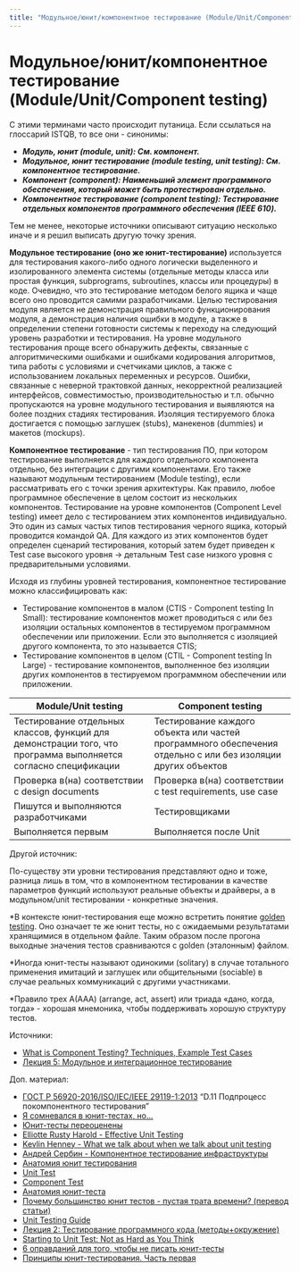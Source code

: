 ```yaml
---
title: "Модульное/юнит/компонентное тестирование (Module/Unit/Component testing)"
---
```


# Модульное/юнит/компонентное тестирование (Module/Unit/Component testing)

С этими терминами часто происходит путаница. Если ссылаться на глоссарий ISTQB, то все они - синонимы:

* _**Модуль, юнит (module, unit): См. компонент.**_
* _**Модульное, юнит тестирование (module testing, unit testing): См. компонентное тестирование.**_
* _**Компонент (component): Наименьший элемент программного обеспечения, который может быть протестирован отдельно.**_
* _**Компонентное тестирование (component testing): Тестирование отдельных компонентов программного обеспечения (IEEE 610).**_

Тем не менее, некоторые источники описывают ситуацию несколько иначе и я решил выписать другую точку зрения.

**Модульное тестирование (оно же юнит-тестирование)** используется для тестирования какого-либо одного логически выделенного и изолированного элемента системы (отдельные методы класса или простая функция, subprograms, subroutines, классы или процедуры) в коде. Очевидно, что это тестирование методом белого ящика и чаще всего оно проводится самими разработчиками. Целью тестирования модуля является не демонстрация правильного функционирования модуля, а демонстрация наличия ошибки в модуле, а также в определении степени готовности системы к переходу на следующий уровень разработки и тестирования. На уровне модульного тестирования проще всего обнаружить дефекты, связанные с алгоритмическими ошибками и ошибками кодирования алгоритмов, типа работы с условиями и счетчиками циклов, а также с использованием локальных переменных и ресурсов. Ошибки, связанные с неверной трактовкой данных, некорректной реализацией интерфейсов, совместимостью, производительностью и т.п. обычно пропускаются на уровне модульного тестирования и выявляются на более поздних стадиях тестирования. Изоляция тестируемого блока достигается с помощью заглушек (stubs), манекенов (dummies) и макетов (mockups).

**Компонентное тестирование** - тип тестирования ПО, при котором тестирование выполняется для каждого отдельного компонента отдельно, без интеграции с другими компонентами. Его также называют модульным тестированием (Module testing), если рассматривать его с точки зрения архитектуры. Как правило, любое программное обеспечение в целом состоит из нескольких компонентов. Тестирование на уровне компонентов (Component Level testing) имеет дело с тестированием этих компонентов индивидуально. Это один из самых частых типов тестирования черного ящика, который проводится командой QA. Для каждого из этих компонентов будет определен сценарий тестирования, который затем будет приведен к Test case высокого уровня -> детальным Test case низкого уровня с предварительными условиями.

Исходя из глубины уровней тестирования, компонентное тестирование можно классифицировать как:

* Тестирование компонентов в малом (CTIS - Component testing In Small): тестирование компонентов может проводиться с или без изоляции остальных компонентов в тестируемом программном обеспечении или приложении. Если это выполняется с изоляцией другого компонента, то это называется CTIS;
* Тестирование компонентов в целом (CTIL - Component testing In Large) - тестирование компонентов, выполненное без изоляции других компонентов в тестируемом программном обеспечении или приложении.

| **Module/Unit testing**                                                                                        | **Component testing**                                                                                        |
| -------------------------------------------------------------------------------------------------------------- | ------------------------------------------------------------------------------------------------------------ |
| Тестирование отдельных классов, функций для демонстрации того, что программа выполняется согласно спецификации | Тестирование каждого объекта или частей программного обеспечения отдельно с или без изоляции других объектов |
| Проверка в(на) соответствии с design documents                                                                 | Проверка в(на) соответствии с test requirements, use case                                                    |
| Пишутся и выполняются разработчиками                                                                           | Тестировщиками                                                                                               |
| Выполняется первым                                                                                             | Выполняется после Unit                                                                                       |

Другой источник:

По-существу эти уровни тестирования представляют одно и тоже, разница лишь в том, что в компонентном тестировании в качестве параметров функций используют реальные объекты и драйверы, а в модульном/unit тестировании - конкретные значения.

\*В контексте юнит-тестирования еще можно встретить понятие [golden testing](https://ro-che.info/articles/2017-12-04-golden-tests). Оно означает те же юнит тесты, но с ожидаемыми результатами хранящимися в отдельном файле. Таким образом после прогона выходные значения тестов сравниваются с golden (эталонным) файлом.

\*Иногда юнит-тесты называют одинокими (solitary) в случае тотального применения имитаций и заглушек или общительными (sociable) в случае реальных коммуникаций с другими участниками.

\*Правило трех А(AAA) (arrange, act, assert) или триада «дано, когда, тогда» - хорошая мнемоника, чтобы поддерживать хорошую структуру тестов.

Источники:

* [What is Component Testing? Techniques, Example Test Cases](https://www.guru99.com/component-testing.html)
* [Лекция 5: Модульное и интеграционное тестирование](https://intuit.ru/studies/courses/48/48/lecture/1432)

Доп. материал:

* [ГОСТ Р 56920-2016/ISO/IEC/IEEE 29119-1:2013](https://docs.cntd.ru/document/1200134996) “D.11 Подпроцесс покомпонентного тестирования”
* [Я сомневался в юнит-тестах, но…](https://habr.com/ru/company/skyeng/blog/521324/)
* [Юнит-тесты переоценены](https://habr.com/ru/company/qiwi/blog/510608/)
* [Elliotte Rusty Harold - Effective Unit Testing](https://www.youtube.com/watch?v=QYj7MLumImM\&ab\_channel=Heisenbug)
* [Kevlin Henney - What we talk about when we talk about unit testing](https://www.youtube.com/watch?v=-WWIeXmm4ec\&ab\_channel=Heisenbug)
* [Андрей Сербин - Компонентное тестирование инфраструктуры](https://www.youtube.com/watch?v=hRg\_HKB4Fbc\&ab\_channel=Heisenbug)
* [Анатомия юнит тестирования](https://habr.com/ru/post/507594/)
* [Unit Test](https://martinfowler.com/bliki/UnitTest.html)
* [Component Test](https://martinfowler.com/bliki/ComponentTest.html)
* [Анатомия юнит-теста](https://habr.com/ru/post/554808/)
* [Почему большинство юнит тестов - пустая трата времени? (перевод статьи)](https://habr.com/ru/post/557824/)
* [Unit Testing Guide](https://www.softwaretestingmaterial.com/unit-testing/)
* [Лекция 2: Тестирование программного кода (методы+окружение)](https://intuit.ru/studies/courses/1040/209/lecture/5385)
* [Starting to Unit Test: Not as Hard as You Think](https://www.amazon.com/Starting-Unit-Test-Hard-Think-ebook/dp/B00KIZ6JAC/)
* [6 оправданий для того, чтобы не писать юнит-тесты](https://testengineer.ru/opravdaniya-dlya-togo-chtoby-ne-pisat-yunit-testy/)
* [Принципы юнит-тестирования. Часть первая](https://habr.com/ru/company/sportmaster\_lab/blog/676840/)
